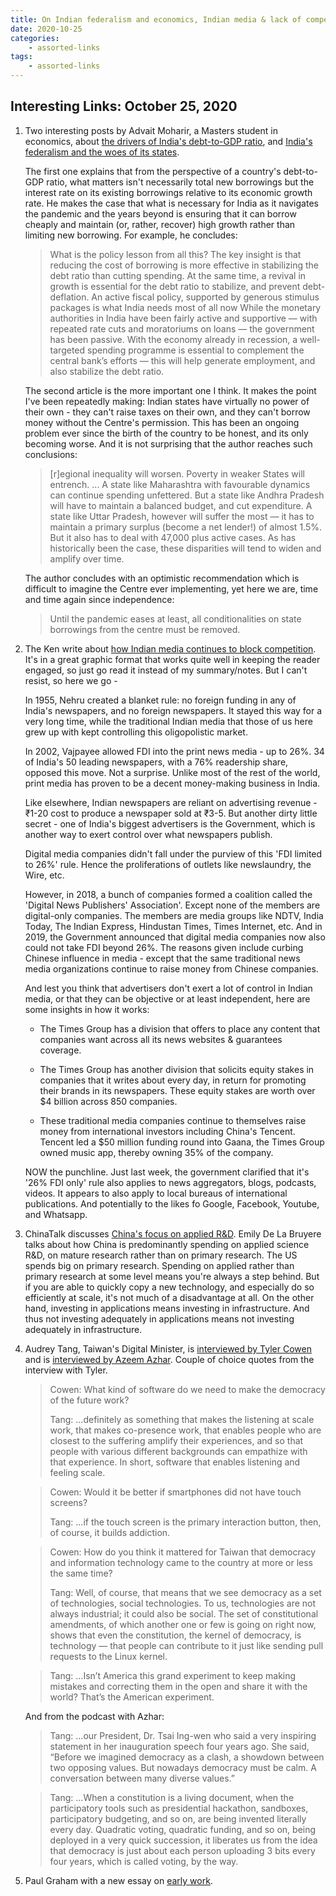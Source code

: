 ```yaml
---
title: On Indian federalism and economics, Indian media & lack of competition, Chinese R&D in applied sciences, the wisdom of Audrey Tang, and first drafts / early work
date: 2020-10-25
categories:
    - assorted-links
tags:
    - assorted-links
---
```


## Interesting Links: October 25, 2020

1. Two interesting posts by Advait Moharir, a Masters student in economics, about [the drivers of India's debt-to-GDP ratio](https://nathantankus.substack.com/p/high-rates-drive-indias-public-debt), and [India's federalism and the woes of its states](https://nathantankus.substack.com/p/understanding-indias-federalism-and).

    The first one explains that from the perspective of a country's debt-to-GDP ratio, what matters isn't necessarily total new borrowings but the interest rate on its existing borrowings relative to its economic growth rate. He makes the case that what is necessary for India as it navigates the pandemic and the years beyond is ensuring that it can borrow cheaply and maintain (or, rather, recover) high growth rather than limiting new borrowing. For example, he concludes:

    > What is the policy lesson from all this? The key insight is that reducing the cost of borrowing is more effective in stabilizing the debt ratio than cutting spending. At the same time, a revival in growth is essential for the debt ratio to stabilize, and prevent debt-deflation. An active fiscal policy, supported by generous stimulus packages is what India needs most of all now While the monetary authorities in India have been fairly active and supportive — with repeated rate cuts and moratoriums on loans — the government has been passive. With the economy already in recession, a well-targeted spending programme is essential to complement the central bank’s efforts — this will help generate employment, and also stabilize the debt ratio.

    The second article is the more important one I think. It makes the point I've been repeatedly making: Indian states have virtually no power of their own - they can't raise taxes on their own, and they can't borrow money without the Centre's permission. This has been an ongoing problem ever since the birth of the country to be honest, and its only becoming worse. And it is not surprising that the author reaches such conclusions:

    > [r]egional inequality will worsen. Poverty in weaker States will entrench.
    > ... 
    > A state like Maharashtra with favourable dynamics can continue spending unfettered. But a state like Andhra Pradesh will have to maintain a balanced budget, and cut expenditure. A state like Uttar Pradesh, however will suffer the most — it has to maintain a primary surplus (become a net lender!) of almost 1.5%. But it also has to deal with 47,000 plus active cases. As has historically been the case, these disparities will tend to widen and amplify over time.

    The author concludes with an optimistic recommendation which is difficult to imagine the Centre ever implementing, yet here we are, time and time again since independence:

    > Until the pandemic eases at least, all conditionalities on state borrowings from the centre must be removed.

2. The Ken write about [how Indian media continues to block competition](https://the-ken.com/burst-the-bubble/?param=india-media-fdi). It's in a great graphic format that works quite well in keeping the reader engaged, so just go read it instead of my summary/notes. But I can't resist, so here we go - 

    In 1955, Nehru created a blanket rule: no foreign funding in any of India's newspapers, and no foreign newspapers. It stayed this way for a very long time, while the traditional Indian media that those of us here grew up with kept controlling this oligopolistic market.

    In 2002, Vajpayee allowed FDI into the print news media - up to 26%. 34 of India's 50 leading newspapers, with a 76% readership share, opposed this move. Not a surprise. Unlike most of the rest of the world, print media has proven to be a decent money-making business in India.

    Like elsewhere, Indian newspapers are reliant on advertising revenue - &#x20B9;1-20 cost to produce a newspaper sold at &#x20B9;3-5. But another dirty little secret - one of India's biggest advertisers is the Government, which is another way to exert control over what newspapers publish.

    Digital media companies didn't fall under the purview of this 'FDI limited to 26%' rule. Hence the proliferations of outlets like newslaundry, the Wire, etc.

    However, in 2018, a bunch of companies formed a coalition called the 'Digital News Publishers' Association'. Except none of the members are digital-only companies. The members are media groups like NDTV, India Today, The Indian Express, Hindustan Times, Times Internet, etc. And in 2019, the Government announced that digital media companies now also could not take FDI beyond 26%. The reasons given include curbing Chinese influence in media - except that the same traditional news media organizations continue to raise money from Chinese companies.

    And lest you think that advertisers don't exert a lot of control in Indian media, or that they can be objective or at least independent, here are some insights in how it works:

    - The Times Group has a division that offers to place any content that companies want across all its news websites & guarantees coverage.

    - The Times Group has another division that solicits equity stakes in companies that it writes about every day, in return for promoting their brands in its newspapers. These equity stakes are worth over $4 billion across 850 companies. 
    
    - These traditional media companies continue to themselves raise money from international investors including China's Tencent. Tencent led a $50 million funding round into Gaana, the Times Group owned music app, thereby owning 35% of the company.

    NOW the punchline. Just last week, the government clarified that it's '26% FDI only' rule also applies to news aggregators, blogs, podcasts, videos. It appears to also apply to local bureaus of international publications. And potentially to the likes fo Google, Facebook, Youtube, and Whatsapp.

3. ChinaTalk discusses [China's focus on applied R&D](https://chinatalk.substack.com/p/chinas-true-tech-ambitions). Emily De La Bruyere talks about how China is predominantly spending on applied science R&D, on mature research rather than on primary research. The US spends big on primary research. Spending on applied rather than primary research at some level means you're always a step behind. But if you are able to quickly copy a new technology, and especially do so efficiently at scale, it's not much of a disadvantage at all. On the other hand, investing in applications means investing in infrastructure. And thus not investing adequately in applications means not investing adequately in infrastructure. 

4. Audrey Tang, Taiwan's Digital Minister, is [interviewed by Tyler Cowen](https://medium.com/conversations-with-tyler/audrey-tang-tyler-cowen-taiwan-tech-2ddd75e48bdf) and is [interviewed by Azeem Azhar](https://sayit.pdis.nat.gov.tw/2020-10-07-interview-with-azeem-azhar). Couple of choice quotes from the interview with Tyler.

    > Cowen: What kind of software do we need to make the democracy of the future work?
    >   
    > Tang: ...definitely as something that makes the listening at scale work, that makes co-presence work, that enables people who are closest to the suffering amplify their experiences, and so that people with various different backgrounds can empathize with that experience. In short, software that enables listening and feeling scale.

    > Cowen: Would it be better if smartphones did not have touch screens?
    >  
    > Tang: ...if the touch screen is the primary interaction button, then, of course, it builds addiction.

    > Cowen: How do you think it mattered for Taiwan that democracy and information technology came to the country at more or less the same time?
    >  
    > Tang: Well, of course, that means that we see democracy as a set of technologies, social technologies. To us, technologies are not always industrial; it could also be social. The set of constitutional amendments, of which another one or few is going on right now, shows that even the constitution, the kernel of democracy, is technology — that people can contribute to it just like sending pull requests to the Linux kernel.
      
    > Tang: ...Isn’t America this grand experiment to keep making mistakes and correcting them in the open and share it with the world? That’s the American experiment.

    And from the podcast with Azhar:

    > Tang: ...our President, Dr. Tsai Ing-wen who said a very inspiring statement in her inauguration speech four years ago. She said, “Before we imagined democracy as a clash, a showdown between two opposing values. But nowadays democracy must be calm. A conversation between many diverse values.”
      
    > Tang: ...When a constitution is a living document, when the participatory tools such as presidential hackathon, sandboxes, participatory budgeting, and so on, are being invented literally every day. Quadratic voting, quadratic funding, and so on, being deployed in a very quick succession, it liberates us from the idea that democracy is just about each person uploading 3 bits every four years, which is called voting, by the way.

5. Paul Graham with a new essay on [early work](http://paulgraham.com/early.html).